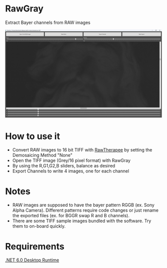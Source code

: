 # RawGray

Extract Bayer channels from RAW images

![Screenshot](docs/screen.png)

# How to use it

- Convert RAW images to 16 bit TIFF with [RawTherapee](https://www.rawtherapee.com) by setting the Demosaicing Method "None"
- Open the TIFF image (Grey/16 pixel format) with RawGray
- By using the R,G1,G2,B sliders, balance as desired
- Export Channels to write 4 images, one for each channel

# Notes

- RAW images are supposed to have the bayer pattern RGGB (ex. Sony Alpha Camera). Different patterns require code changes or just rename the exported files (ex. for BGGR swap R and B channels).
- There are some TIFF sample images bundled with the software. Try them to on-board quickly.

# Requirements

[.NET 6.0 Desktop Runtime](https://dotnet.microsoft.com/en-us/download/dotnet/6.0)
